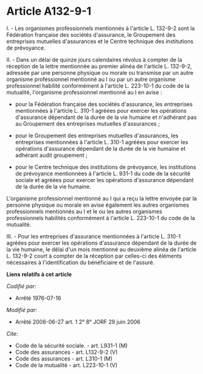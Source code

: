 # Article A132-9-1

I. - Les organismes professionnels mentionnés à l'article L. 132-9-2 sont la Fédération française des sociétés d'assurance,
le Groupement des entreprises mutuelles d'assurances et le Centre technique des institutions de prévoyance.

II. - Dans un délai de quinze jours calendaires révolus à compter de la réception de la lettre mentionnée au premier alinéa
de l'article L. 132-9-2, adressée par une personne physique ou morale ou transmise par un autre organisme professionnel
mentionné au I ou par un autre organisme professionnel habilité conformément à l'article L. 223-10-1 du code de la mutualité,
l'organisme professionnel mentionné au I en avise :

- pour la Fédération française des sociétés d'assurance, les entreprises mentionnées à l'article L. 310-1 agréées pour
exercer les opérations d'assurance dépendant de la durée de la vie humaine et n'adhérant pas au Groupement des entreprises
mutuelles d'assurances ;

- pour le Groupement des entreprises mutuelles d'assurances, les entreprises mentionnées à l'article L. 310-1 agréées pour
exercer les opérations d'assurance dépendant de la durée de la vie humaine et adhérant audit groupement ;

- pour le Centre technique des institutions de prévoyance, les institutions de prévoyance mentionnées à l'article L. 931-1 du
code de la sécurité sociale et agréées pour exercer les opérations d'assurance dépendant de la durée de la vie humaine.

L'organisme professionnel mentionné au I qui a reçu la lettre envoyée par la personne physique ou morale en avise également
les autres organismes professionnels mentionnés au I et le ou les autres organismes professionnels habilités conformément à
l'article L. 223-10-1 du code de la mutualité.

III. - Pour les entreprises d'assurance mentionnées à l'article L. 310-1 agréées pour exercer les opérations d'assurance
dépendant de la durée de la vie humaine, le délai d'un mois mentionné au deuxième alinéa de l'article L. 132-9-2 court à
compter de la réception par celles-ci des éléments nécessaires à l'identification du bénéficiaire et de l'assuré.

**Liens relatifs à cet article**

_Codifié par_:

  - Arrêté 1976-07-16

_Modifié par_:

  - Arrêté 2006-06-27 art. 1 2° 8° JORF 29 juin 2006

_Cite_:

  - Code de la sécurité sociale. - art. L931-1 (M)
  - Code des assurances - art. L132-9-2 (V)
  - Code des assurances - art. L310-1 (M)
  - Code de la mutualité - art. L223-10-1 (V)
